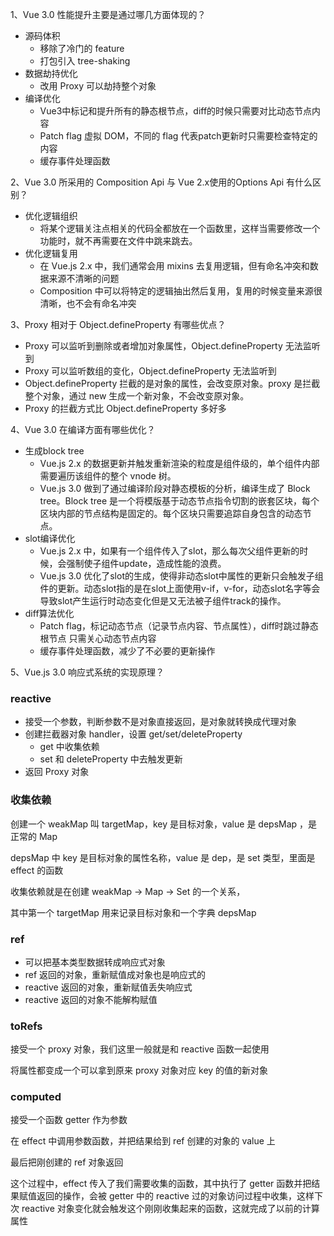 1、Vue 3.0 性能提升主要是通过哪几方面体现的？

- 源码体积
  - 移除了冷门的 feature
  - 打包引入 tree-shaking
- 数据劫持优化
  - 改用 Proxy 可以劫持整个对象
- 编译优化
  - Vue3中标记和提升所有的静态根节点，diff的时候只需要对比动态节点内容
  - Patch flag 虚拟 DOM，不同的 flag 代表patch更新时只需要检查特定的内容
  - 缓存事件处理函数

2、Vue 3.0 所采用的 Composition Api 与 Vue 2.x使用的Options Api 有什么区别？

- 优化逻辑组织
  - 将某个逻辑关注点相关的代码全都放在一个函数里，这样当需要修改一个功能时，就不再需要在文件中跳来跳去。
- 优化逻辑复用
  - 在 Vue.js 2.x 中，我们通常会用 mixins 去复用逻辑，但有命名冲突和数据来源不清晰的问题
  - Composition 中可以将特定的逻辑抽出然后复用，复用的时候变量来源很清晰，也不会有命名冲突


3、Proxy 相对于 Object.defineProperty 有哪些优点？

- Proxy 可以监听到删除或者增加对象属性，Object.defineProperty 无法监听到
- Proxy 可以监听数组的变化，Object.defineProperty 无法监听到
- Object.defineProperty 拦截的是对象的属性，会改变原对象。proxy 是拦截整个对象，通过 new 生成一个新对象，不会改变原对象。
- Proxy 的拦截方式比 Object.defineProperty 多好多

4、Vue 3.0 在编译方面有哪些优化？

- 生成block tree
  - Vue.js 2.x 的数据更新并触发重新渲染的粒度是组件级的，单个组件内部需要遍历该组件的整个 vnode 树。
  - Vue.js 3.0 做到了通过编译阶段对静态模板的分析，编译生成了 Block tree。Block tree 是一个将模版基于动态节点指令切割的嵌套区块，每个区块内部的节点结构是固定的。每个区块只需要追踪自身包含的动态节点。
- slot编译优化
  - Vue.js 2.x 中，如果有一个组件传入了slot，那么每次父组件更新的时候，会强制使子组件update，造成性能的浪费。
  - Vue.js 3.0 优化了slot的生成，使得非动态slot中属性的更新只会触发子组件的更新。动态slot指的是在slot上面使用v-if，v-for，动态slot名字等会导致slot产生运行时动态变化但是又无法被子组件track的操作。
- diff算法优化
  - Patch flag，标记动态节点（记录节点内容、节点属性），diff时跳过静态根节点 只需关心动态节点内容
  - 缓存事件处理函数，减少了不必要的更新操作

5、Vue.js 3.0 响应式系统的实现原理？

### reactive

- 接受一个参数，判断参数不是对象直接返回，是对象就转换成代理对象
- 创建拦截器对象 handler，设置 get/set/deleteProperty
  - get 中收集依赖
  - set 和 deleteProperty 中去触发更新
- 返回 Proxy 对象

### 收集依赖

创建一个 weakMap 叫 targetMap，key 是目标对象，value 是 depsMap ，是正常的 Map

depsMap 中 key 是目标对象的属性名称，value 是 dep，是 set 类型，里面是 effect 的函数

收集依赖就是在创建 weakMap -> Map -> Set 的一个关系，

其中第一个 targetMap 用来记录目标对象和一个字典 depsMap

### ref

- 可以把基本类型数据转成响应式对象
- ref 返回的对象，重新赋值成对象也是响应式的
- reactive 返回的对象，重新赋值丢失响应式
- reactive 返回的对象不能解构赋值

### toRefs

接受一个 proxy 对象，我们这里一般就是和 reactive 函数一起使用

将属性都变成一个可以拿到原来 proxy 对象对应 key 的值的新对象

### computed

接受一个函数 getter 作为参数

在 effect 中调用参数函数，并把结果给到 ref 创建的对象的 value 上

最后把刚创建的 ref 对象返回

这个过程中，effect 传入了我们需要收集的函数，其中执行了 getter 函数并把结果赋值返回的操作，会被 getter 中的 reactive 过的对象访问过程中收集，这样下次 reactive 对象变化就会触发这个刚刚收集起来的函数，这就完成了以前的计算属性
